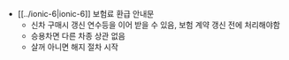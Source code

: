 - [[../ionic-6|ionic-6]] 보험료 환급 안내문
  - 신차 구매시 갱신 연수등을 이어 받을 수 있음, 보험 계약 갱신 전에 처리해야함
  - 승용차면 다른 차종 상관 없음
  - 살꺼 아니면 해지 절차 시작
